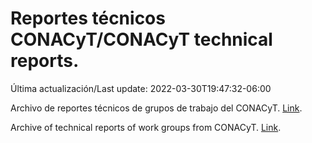 # Reportes técnicos CONACyT/CONACyT technical reports.

Última actualización/Last update: 2022-03-30T19:47:32-06:00

Archivo de reportes técnicos de grupos de trabajo del CONACyT. [Link](https://salud.conacyt.mx/coronavirus/investigacion/productos/).

Archive of technical reports of work groups from CONACyT. [Link](https://salud.conacyt.mx/coronavirus/investigacion/productos/).
